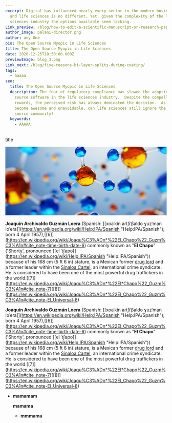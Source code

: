 ```yaml
---
excerpt: Digital has influenced nearly every sector in the modern business world
  and life sciences is no different. Yet, given the complexity of the life
  sciences industry the options available seem lacking.
Link_preview: /blog/how-to-edit-a-scientific-manuscript-or-research-paper/
author_image: palani-director.png
author: any One
bio: The Open Source Myopic in Life Sciences
title: The Open Source Myopic in Life Sciences
date: 2020-12-25T18:30:00.000Z
previewImage: blog_3.png
Link_next: /blog/five-reasons-bi-layer-splits-during-coating/
tags:
  - aaaaa
seo:
  title: The Open Source Myopic in Life Sciences
  description: The fear of regulatory compliance has slowed the adoption of open
    source software in the life sciences industry.  Despite the compelling
    rewards, the perceived risk has always dominated the decision.  As they
    become awesome and unavoidable, can life sciences still ignore the open
    source community?
  keywords:
    - AAAAA
---
```

title

![Grammar in the digital age](fbanner.png "Grammar in the digital age - does it matter?")

<!--StartFragment-->

**Joaquín Archivaldo Guzmán Loera** (Spanish: \[[xoaˈkin aɾtʃiˈβaldo ɣuzˈman loˈeɾa]](https://en.wikipedia.org/wiki/Help:IPA/Spanish "Help:IPA/Spanish"); born 4 April 1957),\[[6]](https://en.wikipedia.org/wiki/Joaqu%C3%ADn*%22El_Chapo%22_Guzm%C3%A1n#cite_note-time-birth-date-6) commonly known as "**El Chapo**" ('Shorty', pronounced \[[el ˈtʃapo]](https://en.wikipedia.org/wiki/Help:IPA/Spanish "Help:IPA/Spanish")) because of his 168 cm (5 ft 6 in) stature, is a Mexican former [drug lord](https://en.wikipedia.org/wiki/Drug_lord "Drug lord") and a former leader within the [Sinaloa Cartel](https://en.wikipedia.org/wiki/Sinaloa_Cartel "Sinaloa Cartel"), an international crime syndicate. He is considered to have been one of the most powerful drug traffickers in the world.\[[7]](https://en.wikipedia.org/wiki/Joaqu%C3%ADn*%22El*Chapo%22_Guzm%C3%A1n#cite_note-7)\[[8]](https://en.wikipedia.org/wiki/Joaqu%C3%ADn*%22El_Chapo%22_Guzm%C3%A1n#cite_note-El_Universal-8)

<!--EndFragment-->

<!--StartFragment-->

**Joaquín Archivaldo Guzmán Loera** (Spanish: \[[xoaˈkin aɾtʃiˈβaldo ɣuzˈman loˈeɾa]](https://en.wikipedia.org/wiki/Help:IPA/Spanish "Help:IPA/Spanish"); born 4 April 1957),\[[6]](https://en.wikipedia.org/wiki/Joaqu%C3%ADn*%22El_Chapo%22_Guzm%C3%A1n#cite_note-time-birth-date-6) commonly known as "**El Chapo**" ('Shorty', pronounced \[[el ˈtʃapo]](https://en.wikipedia.org/wiki/Help:IPA/Spanish "Help:IPA/Spanish")) because of his 168 cm (5 ft 6 in) stature, is a Mexican former [drug lord](https://en.wikipedia.org/wiki/Drug_lord "Drug lord") and a former leader within the [Sinaloa Cartel](https://en.wikipedia.org/wiki/Sinaloa_Cartel "Sinaloa Cartel"), an international crime syndicate. He is considered to have been one of the most powerful drug traffickers in the world.\[[7]](https://en.wikipedia.org/wiki/Joaqu%C3%ADn*%22El*Chapo%22_Guzm%C3%A1n#cite_note-7)\[[8]](https://en.wikipedia.org/wiki/Joaqu%C3%ADn*%22El_Chapo%22_Guzm%C3%A1n#cite_note-El_Universal-8)

<!--EndFragment-->

* **mamamam**

  **mamama**

  * **mmmama**